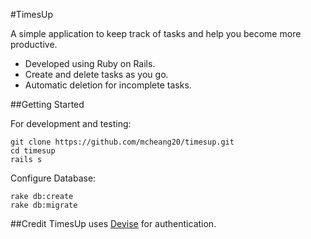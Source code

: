 #TimesUp

A simple application to keep track of tasks and help you become more productive.
- Developed using Ruby on Rails.
- Create and delete tasks as you go.
- Automatic deletion for incomplete tasks.

##Getting Started

For development and testing:

```
git clone https://github.com/mcheang20/timesup.git
cd timesup
rails s
```
Configure Database:
```
rake db:create
rake db:migrate
```
##Credit
TimesUp uses [Devise](https://github.com/plataformatec/devise) for authentication.
